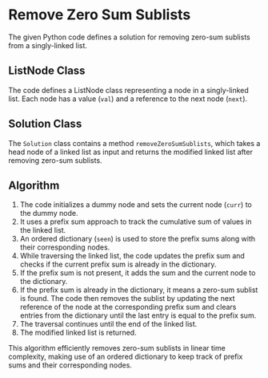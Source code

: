 # Remove Zero Sum Sublists

The given Python code defines a solution for removing zero-sum sublists from a singly-linked list.

## ListNode Class
The code defines a ListNode class representing a node in a singly-linked list. Each node has a value (`val`) and a reference to the next node (`next`).

## Solution Class
The `Solution` class contains a method `removeZeroSumSublists`, which takes a head node of a linked list as input and returns the modified linked list after removing zero-sum sublists.

## Algorithm
1. The code initializes a dummy node and sets the current node (`curr`) to the dummy node.
2. It uses a prefix sum approach to track the cumulative sum of values in the linked list.
3. An ordered dictionary (`seen`) is used to store the prefix sums along with their corresponding nodes.
4. While traversing the linked list, the code updates the prefix sum and checks if the current prefix sum is already in the dictionary.
5. If the prefix sum is not present, it adds the sum and the current node to the dictionary.
6. If the prefix sum is already in the dictionary, it means a zero-sum sublist is found. The code then removes the sublist by updating the next reference of the node at the corresponding prefix sum and clears entries from the dictionary until the last entry is equal to the prefix sum.
7. The traversal continues until the end of the linked list.
8. The modified linked list is returned.

This algorithm efficiently removes zero-sum sublists in linear time complexity, making use of an ordered dictionary to keep track of prefix sums and their corresponding nodes.
